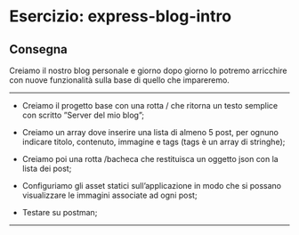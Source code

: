 # **Esercizio:** express-blog-intro

## Consegna

Creiamo il nostro blog personale e giorno dopo giorno lo potremo arricchire con nuove funzionalità sulla base di quello che impareremo.

---

- Creiamo il progetto base con una rotta / che ritorna un testo semplice con scritto ”Server del mio blog”;

- Creiamo un array dove inserire una lista di almeno 5 post, per ognuno indicare titolo, contenuto, immagine e tags (tags è un array di stringhe);

- Creiamo poi una rotta /bacheca che restituisca un oggetto json con la lista dei post;

- Configuriamo gli asset statici sull’applicazione in modo che si possano visualizzare le immagini associate ad ogni post;

- Testare su postman;

---